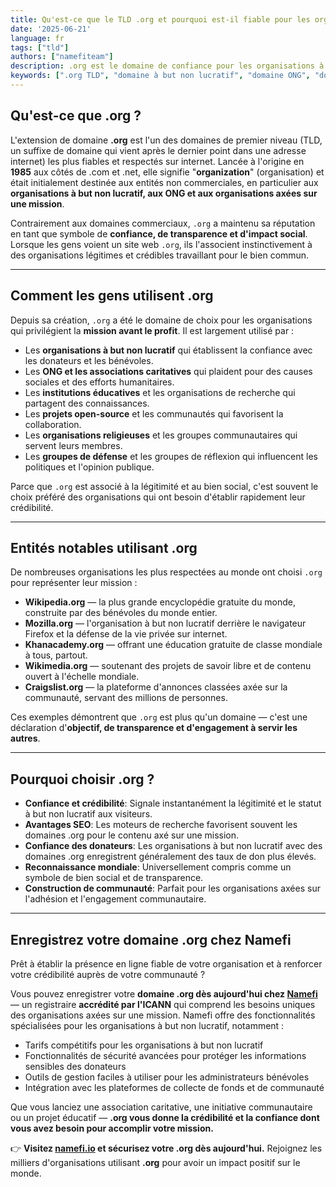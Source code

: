 ```yaml
---
title: Qu'est-ce que le TLD .org et pourquoi est-il fiable pour les organisations à but non lucratif du monde entier ?
date: '2025-06-21'
language: fr
tags: ["tld"]
authors: ["namefiteam"]
description: .org est le domaine de confiance pour les organisations à but non lucratif, les ONG et les organisations axées sur une mission. Découvrez pourquoi c'est le choix idéal pour renforcer la crédibilité et la confiance en ligne.
keywords: [".org TLD", "domaine à but non lucratif", "domaine ONG", "domaine association caritative", "organisation axée sur une mission", "domaine communautaire", "domaine fiable", "Namefi"]
---
```



## **Qu'est-ce que .org ?**

L'extension de domaine **.org** est l'un des domaines de premier niveau (TLD, un suffixe de domaine qui vient après le dernier point dans une adresse internet) les plus fiables et respectés sur internet. Lancée à l'origine en **1985** aux côtés de .com et .net, elle signifie "**organization**" (organisation) et était initialement destinée aux entités non commerciales, en particulier aux **organisations à but non lucratif, aux ONG et aux organisations axées sur une mission**.

Contrairement aux domaines commerciaux, `.org` a maintenu sa réputation en tant que symbole de **confiance, de transparence et d'impact social**. Lorsque les gens voient un site web `.org`, ils l'associent instinctivement à des organisations légitimes et crédibles travaillant pour le bien commun.

---

## **Comment les gens utilisent .org**

Depuis sa création, `.org` a été le domaine de choix pour les organisations qui privilégient la **mission avant le profit**. Il est largement utilisé par :

*   Les **organisations à but non lucratif** qui établissent la confiance avec les donateurs et les bénévoles.
*   Les **ONG et les associations caritatives** qui plaident pour des causes sociales et des efforts humanitaires.
*   Les **institutions éducatives** et les organisations de recherche qui partagent des connaissances.
*   Les **projets open-source** et les communautés qui favorisent la collaboration.
*   Les **organisations religieuses** et les groupes communautaires qui servent leurs membres.
*   Les **groupes de défense** et les groupes de réflexion qui influencent les politiques et l'opinion publique.

Parce que `.org` est associé à la légitimité et au bien social, c'est souvent le choix préféré des organisations qui ont besoin d'établir rapidement leur crédibilité.

---

## **Entités notables utilisant .org**

De nombreuses organisations les plus respectées au monde ont choisi `.org` pour représenter leur mission :

*   **Wikipedia.org** — la plus grande encyclopédie gratuite du monde, construite par des bénévoles du monde entier.
*   **Mozilla.org** — l'organisation à but non lucratif derrière le navigateur Firefox et la défense de la vie privée sur internet.
*   **Khanacademy.org** — offrant une éducation gratuite de classe mondiale à tous, partout.
*   **Wikimedia.org** — soutenant des projets de savoir libre et de contenu ouvert à l'échelle mondiale.
*   **Craigslist.org** — la plateforme d'annonces classées axée sur la communauté, servant des millions de personnes.

Ces exemples démontrent que `.org` est plus qu'un domaine — c'est une déclaration d'**objectif, de transparence et d'engagement à servir les autres**.

---

## **Pourquoi choisir .org ?**

*   **Confiance et crédibilité**: Signale instantanément la légitimité et le statut à but non lucratif aux visiteurs.
*   **Avantages SEO**: Les moteurs de recherche favorisent souvent les domaines .org pour le contenu axé sur une mission.
*   **Confiance des donateurs**: Les organisations à but non lucratif avec des domaines .org enregistrent généralement des taux de don plus élevés.
*   **Reconnaissance mondiale**: Universellement compris comme un symbole de bien social et de transparence.
*   **Construction de communauté**: Parfait pour les organisations axées sur l'adhésion et l'engagement communautaire.

---

## **Enregistrez votre domaine .org chez Namefi**

Prêt à établir la présence en ligne fiable de votre organisation et à renforcer votre crédibilité auprès de votre communauté ?

Vous pouvez enregistrer votre **domaine .org dès aujourd'hui chez [Namefi](https://namefi.io)** — un registraire **accrédité par l'ICANN** qui comprend les besoins uniques des organisations axées sur une mission. Namefi offre des fonctionnalités spécialisées pour les organisations à but non lucratif, notamment :

*   Tarifs compétitifs pour les organisations à but non lucratif
*   Fonctionnalités de sécurité avancées pour protéger les informations sensibles des donateurs
*   Outils de gestion faciles à utiliser pour les administrateurs bénévoles
*   Intégration avec les plateformes de collecte de fonds et de communauté

Que vous lanciez une association caritative, une initiative communautaire ou un projet éducatif — **.org vous donne la crédibilité et la confiance dont vous avez besoin pour accomplir votre mission.**

👉 **Visitez [namefi.io](https://namefi.io) et sécurisez votre .org dès aujourd'hui.**
Rejoignez les milliers d'organisations utilisant **.org** pour avoir un impact positif sur le monde.